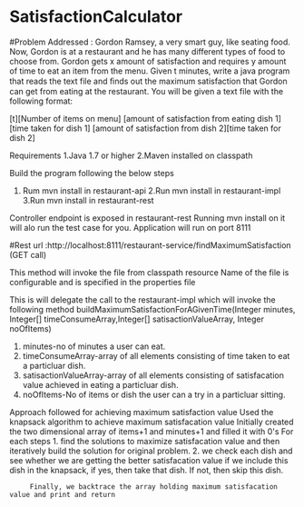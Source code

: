 # SatisfactionCalculator

#Problem Addressed : Gordon Ramsey, a very smart guy, like seating food. Now, Gordon is at a restaurant and he has many different types of food to choose from. Gordon gets x amount of satisfaction and requires y amount of time to eat an item from the menu. Given t minutes, write a java program that reads the text file and ﬁnds out the maximum satisfaction that Gordon can get from eating at the restaurant. You will be given a text file with the following format:
 
[t][Number of items on menu]
[amount of satisfaction from eating dish 1][time taken for dish 1]
[amount of satisfaction from dish 2][time taken for dish 2]

Requirements
1.Java 1.7 or higher
2.Maven installed on classpath

Build the program following the below steps
1. Rum mvn install in restaurant-api
2.Run mvn install in restaurant-impl
3.Run mvn install in restaurant-rest

Controller endpoint is exposed in restaurant-rest Running mvn install on it will alo run the test case for you.
Application will run on port 8111

#Rest url :http://localhost:8111/restaurant-service/findMaximumSatisfaction  (GET call)

This method will invoke the file from classpath resource
Name of the file is configurable and is specified in the properties file

This is will delegate the call to the restaurant-impl which will invoke the following method
buildMaximumSatisfactionForAGivenTime(Integer minutes, Integer[] timeConsumeArray,Integer[] satisactionValueArray, Integer noOfItems)
1. minutes-no of minutes a user can eat.
2. timeConsumeArray-array of all elements consisting  of time taken to eat a particluar dish.
3. satisactionValueArray-array of all elements consisting of satisfacation value achieved in eating a particluar dish.
4. noOfItems-No of items or dish the user can a try in a particluar sitting.

Approach followed for achieving maximum satisfaction value
Used the knapsack algorithm to achieve maximum satisfacation value
Initially created the two dimensional array of items+1 and minutes+1 and filled it with 0's
For each steps
      1. find the solutions to maximize satisfacation value  and then iteratively build the solution for original problem. 
	  2. we check each dish and see whether we are getting the better satisfacation value 
	    if we include this dish in the knapsack, if yes, then take that dish. 
	     If not, then skip this dish.
		 
		 Finally, we backtrace the array holding maximum satisfacation value and print and return









